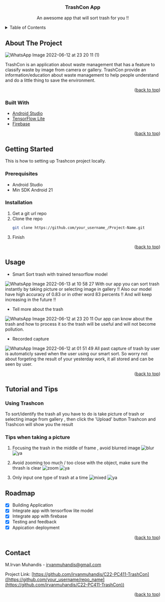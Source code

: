 <br />
<div align="center">

  <h3 align="center">TrashCon App</h3>

  <p align="center">
    An awesome app that will sort trash for you !!
    <br />
  </p>
</div>



<!-- TABLE OF CONTENTS -->
<details>
  <summary>Table of Contents</summary>
  <ol>
    <li>
      <a href="#about-the-project">About The Project</a>
      <ul>
        <li><a href="#built-with">Built With</a></li>
      </ul>
    </li>
    <li>
      <a href="#getting-started">Getting Started</a>
      <ul>
        <li><a href="#prerequisites">Prerequisites</a></li>
        <li><a href="#installation">Installation</a></li>
      </ul>
    </li>
    <li><a href="#usage">Usage</a></li>
    <li><a href="#tutorial-and-tips">Turorial and Tips</a></li>
    <li><a href="#roadmap">Roadmap</a></li>
    <li><a href="#contact">Contact</a></li>
  </ol>
</details>



<!-- ABOUT THE PROJECT -->
## About The Project

![WhatsApp Image 2022-06-12 at 23 20 11 (1)](https://user-images.githubusercontent.com/76271987/173273862-6e47cea2-3254-4f54-b5bc-6cf3f096335b.jpeg)

TrashCon is an application about waste  management that has a feature to  classify waste by image from camera  or gallery. TrashCon provide an  information/education about waste  management to help people understand  and do a little thing to save the  environment.

<p align="right">(<a href="#top">back to top</a>)</p>



### Built With


* [Android Studio](https://developer.android.com/studio)
* [TensorFlow Lite](https://www.tensorflow.org/lite)
* [Firebase](https://firebase.google.com/?gclid=CjwKCAjwnZaVBhA6EiwAVVyv9EcvqqFNhAj-oolNWr60vNFGZctPQ7pPFz3KvKzgTVGXQ6g-ytFoMBoCUIcQAvD_BwE&gclsrc=aw.ds)

<p align="right">(<a href="#top">back to top</a>)</p>



<!-- GETTING STARTED -->
## Getting Started

This is how to setting up Trashcon project locally.

### Prerequisites

* Android Studio
* Min SDK Android 21

### Installation


1. Get a git url repo
2. Clone the repo
   ```sh
   git clone https://github.com/your_username_/Project-Name.git
   ```
3. Finish

<p align="right">(<a href="#top">back to top</a>)</p>



## Usage

* Smart Sort trash with trained tensorflow model

![WhatsApp Image 2022-06-13 at 10 58 27](https://user-images.githubusercontent.com/76271987/173277055-06a8e8bb-f13b-4fe2-aeec-c8d6176388a7.jpeg)
With our app you can sort trash instantly by taking picture or selecting image in gallery !!
Also our model have high accuracy of 0.83 or in other word 83 percents !! And will keep increasing in the future !!

* Tell more about the trash

![WhatsApp Image 2022-06-12 at 23 20 11](https://user-images.githubusercontent.com/76271987/173277116-0d8c5718-576d-4368-a831-00120badf083.jpeg)
Our app can know about the trash and how to process it so the trash will be useful and will not become pollution.

*  Recorded capture 

![WhatsApp Image 2022-06-12 at 01 51 49](https://user-images.githubusercontent.com/76271987/173277207-722ca69f-aa22-4aee-a3f1-b2653493a32c.jpeg)
All past capture of trash by user is automaticly saved when the user using our smart sort. So worry not about forgeting the result of your yesterday work, it all stored and can be seen by user.

<p align="right">(<a href="#top">back to top</a>)</p>


## Tutorial and Tips

### Using Trashcon
To sort/identify the trash all you have to do is take picture of trash or selecting image from gallery , then click the 'Upload' button Trashcon and Trashcon will show you the result 

### Tips when taking a picture
1. Focusing the trash in the middle of frame , avoid blurred image
![blur](https://user-images.githubusercontent.com/76271987/173278811-e74f7900-ab67-4969-b4e5-fe6622490902.png)
![ya](https://user-images.githubusercontent.com/76271987/173278928-3da08d5d-2789-4334-9546-938ce15b3975.png)

3. Avoid zooming too much / too close with the object, make sure the thrash is clear
![zoom](https://user-images.githubusercontent.com/76271987/173278832-ef8ccc97-2a94-442f-8260-51a606cc43da.png)
![ya](https://user-images.githubusercontent.com/76271987/173278928-3da08d5d-2789-4334-9546-938ce15b3975.png)


4. Only input one type of trash at a time
![mixed](https://user-images.githubusercontent.com/76271987/173278824-113d69a5-4d65-454a-a663-d1f9f1589022.png)
![ya](https://user-images.githubusercontent.com/76271987/173278928-3da08d5d-2789-4334-9546-938ce15b3975.png)


<!-- ROADMAP -->
## Roadmap

- [x] Building Application
- [x] Integrate app with tensorflow lite model
- [x] Integrate app with firebase
- [x] Testing and feedback
- [x] Appication deployment

<p align="right">(<a href="#top">back to top</a>)</p>



<!-- CONTACT -->
## Contact

M.Irvan Muhandis - irvanmuhandis@gmail.com

Project Link: [https://github.com/irvanmuhandis/C22-PC411-TrashCon]([https://github.com/your_username/repo_name](https://github.com/irvanmuhandis/C22-PC411-TrashCon))

<p align="right">(<a href="#top">back to top</a>)</p>




